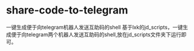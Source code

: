 # share-code-to-telegram
一键生成便于向telegram机器人发送互助码的shell
基于lxk的jd_scripts，一键生成便于向telegram两个机器人发送互助码的shell,放在jd_scripts文件夹下运行即可。
